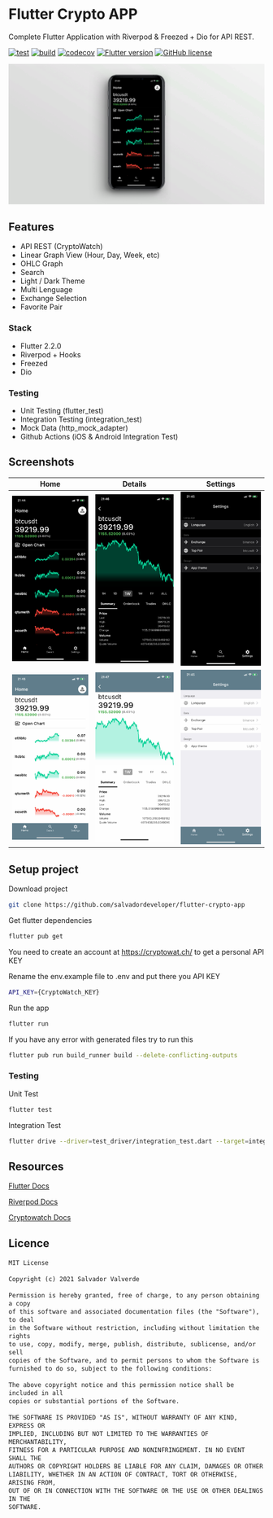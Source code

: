 
# Flutter Crypto APP
Complete Flutter Application with Riverpod & Freezed + Dio for API REST.

[![test](https://github.com/salvadordeveloper/flutter-crypto-app/actions/workflows/tests.yml/badge.svg)](https://github.com/salvadordeveloper/flutter-crypto-app/actions/workflows/tests.yml)
[![build](https://github.com/salvadordeveloper/flutter-crypto-app/actions/workflows/release.yml/badge.svg)](https://github.com/salvadordeveloper/flutter-crypto-app/actions/workflows/release.yml)
[![codecov](https://codecov.io/gh/salvadordeveloper/flutter-crypto-app/branch/main/graph/badge.svg?token=UYU0OB442S)](https://codecov.io/gh/salvadordeveloper/flutter-crypto-app)
[![Flutter version](https://img.shields.io/badge/flutter-2.2.0-blue?logo=flutter)](https://flutter.dev/docs/get-started/install)
[![GitHub license](https://img.shields.io/github/license/chinnonsantos/full_testing_flutter)](https://choosealicense.com/licenses/mit/)

<img src="screenshots/cover.png" > 

## Features 
- API REST (CryptoWatch)
- Linear Graph View (Hour, Day, Week, etc)
- OHLC Graph 
- Search 
- Light / Dark Theme
- Multi Lenguage 
- Exchange Selection
- Favorite Pair

### Stack
- Flutter 2.2.0
- Riverpod + Hooks
- Freezed
- Dio

### Testing
- Unit Testing (flutter_test)
- Integration Testing (integration_test)
- Mock Data (http_mock_adapter)
- Github Actions (iOS & Android Integration Test)

## Screenshots


| Home | Details | Settings |
|  --- |  ---    |   ---    |
|<img src="screenshots/1_dark.jpeg" width="250">|<img src="screenshots/2_dark.jpeg" width="250">|<img src="screenshots/4_dark.jpeg" width="250">|
|<img src="screenshots/1_light.jpeg" width="250">|<img src="screenshots/2_light.jpeg" width="250">|<img src="screenshots/4_light.jpeg" width="250">|
 
## Setup project

Download project
```bash
git clone https://github.com/salvadordeveloper/flutter-crypto-app
```

Get flutter dependencies
```bash
flutter pub get
```

You need to create an account at https://cryptowat.ch/ to get a personal API KEY

Rename the env.example file to .env and put there you API KEY
```bash
API_KEY={CryptoWatch_KEY}
```

Run the app
```bash
flutter run
```

If you have any error with generated files try to run this
```bash
flutter pub run build_runner build --delete-conflicting-outputs
```


### Testing

Unit Test
```bash
flutter test
```
Integration Test
```bash
flutter drive --driver=test_driver/integration_test.dart --target=integration_test/main_test.dart
```

## Resources
[Flutter Docs](https://flutter.dev/docs)

[Riverpod Docs](https://riverpod.dev/docs/getting_started/)

[Cryptowatch Docs](https://docs.cryptowat.ch/rest-api/)


## Licence

```
MIT License

Copyright (c) 2021 Salvador Valverde

Permission is hereby granted, free of charge, to any person obtaining a copy
of this software and associated documentation files (the "Software"), to deal
in the Software without restriction, including without limitation the rights
to use, copy, modify, merge, publish, distribute, sublicense, and/or sell
copies of the Software, and to permit persons to whom the Software is
furnished to do so, subject to the following conditions:

The above copyright notice and this permission notice shall be included in all
copies or substantial portions of the Software.

THE SOFTWARE IS PROVIDED "AS IS", WITHOUT WARRANTY OF ANY KIND, EXPRESS OR
IMPLIED, INCLUDING BUT NOT LIMITED TO THE WARRANTIES OF MERCHANTABILITY,
FITNESS FOR A PARTICULAR PURPOSE AND NONINFRINGEMENT. IN NO EVENT SHALL THE
AUTHORS OR COPYRIGHT HOLDERS BE LIABLE FOR ANY CLAIM, DAMAGES OR OTHER
LIABILITY, WHETHER IN AN ACTION OF CONTRACT, TORT OR OTHERWISE, ARISING FROM,
OUT OF OR IN CONNECTION WITH THE SOFTWARE OR THE USE OR OTHER DEALINGS IN THE
SOFTWARE.
```

